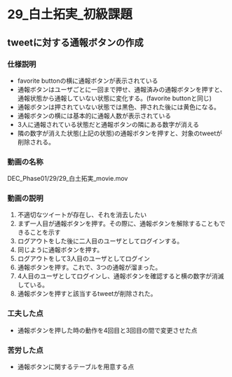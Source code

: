 # 29_白土拓実_初級課題
## tweetに対する通報ボタンの作成

### 仕様説明
- favorite buttonの横に通報ボタンが表示されている
- 通報ボタンはユーザごとに一回まで押せ、通報済みの通報ボタンを押すと、通報状態から通報していない状態に変化する。(favorite buttonと同じ)
- 通報ボタンは押されていない状態では黒色、押された後には黄色になる。
- 通報ボタンの横には基本的に通報人数が表示されている
- 3人に通報されている状態だと通報ボタンの隣にある数字が消える
- 隣の数字が消えた状態(上記の状態)の通報ボタンを押すと、対象のtweetが削除される。

### 動画の名称
DEC_Phase01/29/29_白土拓実_movie.mov

### 動画の説明
1. 不適切なツイートが存在し、それを消去したい
2. まず一人目が通報ボタンを押す。その際に、通報ボタンを解除することもできることを示す
3. ログアウトをした後に二人目のユーザとしてログインする。
4. 同じように通報ボタンを押す。
5. ログアウトをして3人目のユーザとしてログイン
6. 通報ボタンを押す。これで、3つの通報が溜まった。
7. 4人目のユーザとしてログインし、通報ボタンを確認すると横の数字が消滅している。
8. 通報ボタンを押すと該当するtweetが削除された。

### 工夫した点
- 通報ボタンを押した時の動作を4回目と3回目の間で変更させた点

### 苦労した点
- 通報ボタンに関するテーブルを用意する点